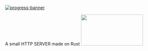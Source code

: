 [![progress-banner](https://backend.codecrafters.io/progress/http-server/3a4c2054-46fe-4bf2-9488-ca528606a09c)](https://app.codecrafters.io/users/codecrafters-bot?r=2qF)

A small HTTP SERVER made on Rust <img src="https://w7.pngwing.com/pngs/114/914/png-transparent-rust-programming-language-logo-machine-learning-haskell-crab-animals-cartoon-crab-thumbnail.png" width="200" height="100" />
